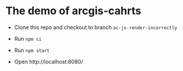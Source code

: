 # The demo of arcgis-cahrts

- Clone this repo and checkout to branch `ac-js-render-incorrectly`

- Run `npm ci`

- Run `npm start`

- Open http://localhost:8080/

